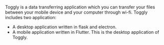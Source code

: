 
Toggly is a data transferring application which you can transfer your files between your mobile device and your computer through wi-fi.
Toggly includes two application:
- A desktop application written in flask and electron.
- A mobile application written in Flutter.
This is the desktop application of Toggly.
